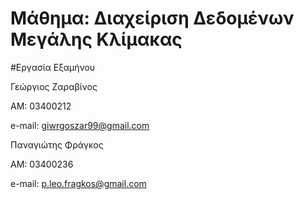 # Μάθημα: Διαχείριση Δεδομένων Μεγάλης Κλίμακας

#Εργασία Εξαμήνου

Γεώργιος Ζαραβίνος

ΑΜ: 03400212 

e-mail: giwrgoszar99@gmail.com

Παναγιώτης Φράγκος 

ΑΜ: 03400236

e-mail: p.leo.fragkos@gmail.com
